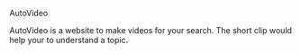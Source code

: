 AutoVideo

AutoVideo is a website to make videos for your search. The short clip would help your to understand a topic.
